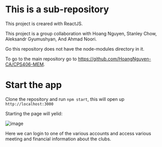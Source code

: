 # This is a sub-repository

This project is creared with ReactJS.

This project is a group collaboration with Hoang Nguyen, Stanley Chow, Aleksandr Gyumushyan, And Ahmad Noori.

Go this repository does not have the node-modules directory in it.

To go to the main repository go to https://github.com/HoangNguyen-CA/CPS406-MEM.

# Start the app

Clone the repository and run `npm start`, this will open up `http://localhost:3000`

Starting the page will yelid:

![image](https://user-images.githubusercontent.com/95401100/195241763-c4bc49ee-973e-444a-a752-7ba0c06419e3.png)

Here we can login to one of the various accounts and access various meeting and financial information about the clubs.
